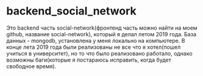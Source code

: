 # backend_social_network

Это backend часть social-network(фронтенд часть можно найти на моем github, название social-network), который я делал летом 2019 года.
База данных - mongodb, установлена у меня локально на компьютере.
В конце лета 2019 года были реализованы не все что я хотел(пошел учиться в университет), но то что было реализовано работало, однако возможны баги(которые я постараюсь исправить, когда будет свободное время).
